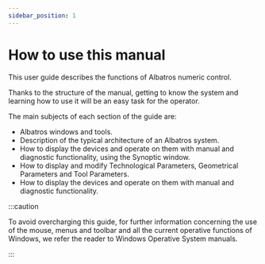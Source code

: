 ```yaml
---
sidebar_position: 1
---
```


# How to use this manual

This user guide describes the functions of Albatros numeric control.

Thanks to the structure of the manual, getting to know the system and learning how to use it will be an easy task for the operator.

The main subjects of each section of the guide are:

* Albatros windows and tools.
* Description of the typical architecture of an Albatros system.
* How to display the devices and operate on them with manual and diagnostic functionality, using the Synoptic window.
* How to display and modify Technological Parameters, Geometrical Parameters and Tool Parameters.
* How to display the devices and operate on them with manual and diagnostic functionality. 
  
  
:::caution

To avoid overcharging this guide, for further information concerning the use of the mouse, menus and toolbar and all the current operative functions of Windows, we refer the reader to Windows Operative System manuals.

:::

